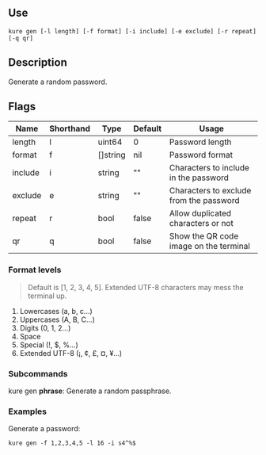 ## Use

`kure gen [-l length] [-f format] [-i include] [-e exclude] [-r repeat] [-q qr]`

## Description

Generate a random password.

## Flags

|  Name     | Shorthand |     Type      |    Default    |                               Usage                               |
|-----------|-----------|---------------|---------------|-------------------------------------------------------------------|
| length    | l         | uint64        | 0             | Password length                                                   |
| format    | f         | []string      | nil           | Password format                                                   |
| include   | i         | string        | ""            | Characters to include in the password                             |
| exclude   | e         | string        | ""            | Characters to exclude from the password                           |
| repeat    | r         | bool          | false         | Allow duplicated characters or not                                |
| qr        | q         | bool          | false         | Show the QR code image on the terminal                            |

### Format levels

> Default is [1, 2, 3, 4, 5]. Extended UTF-8 characters may mess the terminal up.

1. Lowercases (a, b, c...)
2. Uppercases (A, B, C...)
3. Digits (0, 1, 2...)
4. Space
5. Special (!, $, %...)
6. Extended UTF-8 (¡, ¢, £, ¤, ¥...)

### Subcommands

kure gen **phrase**: Generate a random passphrase.

### Examples

Generate a password:
```
kure gen -f 1,2,3,4,5 -l 16 -i s4^%$
```